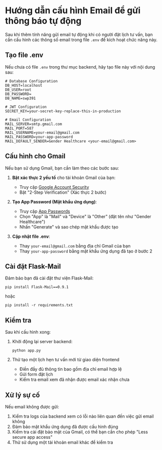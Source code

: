 # Hướng dẫn cấu hình Email để gửi thông báo tự động

Sau khi thêm tính năng gửi email tự động khi có người đặt lịch tư vấn, bạn cần cấu hình các thông số email trong file `.env` để kích hoạt chức năng này.

## Tạo file .env

Nếu chưa có file `.env` trong thư mục backend, hãy tạo file này với nội dung sau:

```
# Database Configuration
DB_HOST=localhost
DB_USER=root
DB_PASSWORD=
DB_NAME=swp391

# JWT Configuration
SECRET_KEY=your-secret-key-replace-this-in-production

# Email Configuration
MAIL_SERVER=smtp.gmail.com
MAIL_PORT=587
MAIL_USERNAME=your-email@gmail.com
MAIL_PASSWORD=your-app-password
MAIL_DEFAULT_SENDER=Gender Healthcare <your-email@gmail.com>
```

## Cấu hình cho Gmail

Nếu bạn sử dụng Gmail, bạn cần làm theo các bước sau:

1. **Bật xác thực 2 yếu tố** cho tài khoản Gmail của bạn:
   - Truy cập [Google Account Security](https://myaccount.google.com/security)
   - Bật "2-Step Verification" (Xác thực 2 bước)

2. **Tạo App Password (Mật khẩu ứng dụng)**:
   - Truy cập [App Passwords](https://myaccount.google.com/apppasswords)
   - Chọn "App" là "Mail" và "Device" là "Other" (đặt tên như "Gender Healthcare")
   - Nhấn "Generate" và sao chép mật khẩu được tạo

3. **Cập nhật file .env**:
   - Thay `your-email@gmail.com` bằng địa chỉ Gmail của bạn
   - Thay `your-app-password` bằng mật khẩu ứng dụng đã tạo ở bước 2

## Cài đặt Flask-Mail

Đảm bảo bạn đã cài đặt thư viện Flask-Mail:

```
pip install Flask-Mail==0.9.1
```

hoặc 

```
pip install -r requirements.txt
```

## Kiểm tra

Sau khi cấu hình xong:

1. Khởi động lại server backend:
   ```
   python app.py
   ```

2. Thử tạo một lịch hẹn tư vấn mới từ giao diện frontend
   - Điền đầy đủ thông tin bao gồm địa chỉ email hợp lệ
   - Gửi form đặt lịch
   - Kiểm tra email xem đã nhận được email xác nhận chưa

## Xử lý sự cố

Nếu email không được gửi:

1. Kiểm tra logs của backend xem có lỗi nào liên quan đến việc gửi email không
2. Đảm bảo mật khẩu ứng dụng đã được cấu hình đúng
3. Kiểm tra cài đặt bảo mật của Gmail, có thể bạn cần cho phép "Less secure app access"
4. Thử sử dụng một tài khoản email khác để kiểm tra 